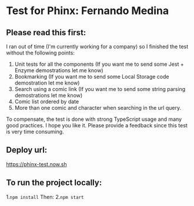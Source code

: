 # Test for Phinx: Fernando Medina

## Please read this first:
I ran out of time (I'm currently working for a company) so I finished the test without the following points:

1. Unit tests for all the components (If you want me to send some Jest + Enzyme demostrations let me know)
2. Bookmarking (If you want me to send some Local Storage code demostration let me know)
2. Search using a comic link (If you want me to send some string parsing demostrations let me know)
3. Comic list ordered by date
4. More than one comic and character when searching in the url query.

To compensate, the test is done with strong TypeScript usage and many good practices. I hope you like it.
Please provide a feedback since this test is very time consuming.

## Deploy url:
https://phinx-test.now.sh

## To run the project locally:
1.`npm install`
Then:
2.`npm start`
